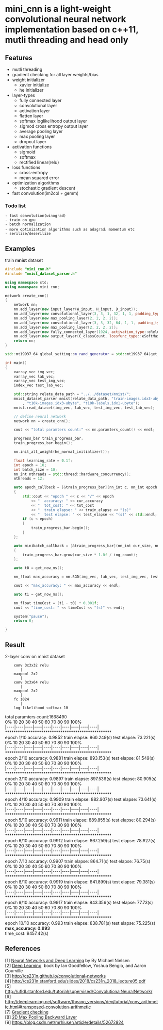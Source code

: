 
# **mini_cnn** is a light-weight convolutional neural network implementation based on c++11, mutli threading and head only


## Features</br>
- mutli threading
- gradient checking for all layer weights/bias
- weight initializer
	- xavier initialize
	- he initializer
- layer-types
	- fully connected layer
	- convolutional layer
	- activation layer
	- flatten layer
	- softmax loglikelihood output layer
	- sigmod cross entropy output layer
	- average pooling layer
	- max pooling layer
	- dropout layer
- activation functions
	- sigmoid
	- softmax
	- rectified linear(relu)
- loss functions
	- cross-entropy
	- mean squared error
- optimization algorithms
	- stochastic gradient descent
- fast convolution(im2col + gemm)
### Todo list
	- fast convolution(winograd)
	- train on gpu
	- batch normalization
	- more optimization algorithms such as adagrad，momentum etc	
	- serilize/deserilize
## Examples</br>
train **mnist** dataset</br>
```cpp
#include "mini_cnn.h"
#include "mnist_dataset_parser.h"

using namespace std;
using namespace mini_cnn;

network create_cnn()
{
	network nn;
	nn.add_layer(new input_layer(W_input, H_input, D_input));
	nn.add_layer(new convolutional_layer(3, 3, 1, 32, 1, 1, padding_type::eValid, activation_type::eRelu));
	nn.add_layer(new max_pooling_layer(2, 2, 2, 2));
	nn.add_layer(new convolutional_layer(3, 3, 32, 64, 1, 1, padding_type::eValid, activation_type::eRelu));
	nn.add_layer(new max_pooling_layer(2, 2, 2, 2));
	nn.add_layer(new fully_connected_layer(1024, activation_type::eRelu));
	nn.add_layer(new output_layer(C_classCount, lossfunc_type::eSoftMax_LogLikelihood, activation_type::eSoftMax));
	return nn;
}

std::mt19937_64 global_setting::m_rand_generator = std::mt19937_64(get_now_ms());

int main()
{
	varray_vec img_vec;
	varray_vec lab_vec;
	varray_vec test_img_vec;
	index_vec test_lab_vec;

	std::string relate_data_path = "../../dataset/mnist/";
	mnist_dataset_parser mnist(relate_data_path, "train-images.idx3-ubyte", "train-labels.idx1-ubyte"
		, "t10k-images.idx3-ubyte", "t10k-labels.idx1-ubyte");
	mnist.read_dataset(img_vec, lab_vec, test_img_vec, test_lab_vec);

	// define neural network
	network nn = create_cnn();

	cout << "total paramters count:" << nn.paramters_count() << endl;

	progress_bar train_progress_bar;
	train_progress_bar.begin();

	nn.init_all_weight(he_normal_initializer());

	float learning_rate = 0.1f;
	int epoch = 10;
	int batch_size = 10;
	nn_int nthreads = std::thread::hardware_concurrency();
	nthreads = 12;

	auto epoch_callback = [&train_progress_bar](nn_int c, nn_int epoch, nn_float cur_accuracy, nn_float tot_cost, nn_float train_elapse, nn_float test_elapse)
	{
		std::cout << "epoch " << c << "/" << epoch 
			<< "  accuracy: " << cur_accuracy
			<< "  tot_cost: " << tot_cost 
			<< "  train elapse: " << train_elapse << "(s)" 
			<< "  test elapse: " << test_elapse << "(s)" << std::endl;
		if (c < epoch)
		{
			train_progress_bar.begin();
		}
	};

	auto minibatch_callback = [&train_progress_bar](nn_int cur_size, nn_int img_count)
	{
		train_progress_bar.grow(cur_size * 1.0f / img_count);
	};

	auto t0 = get_now_ms();

	nn_float max_accuracy = nn.SGD(img_vec, lab_vec, test_img_vec, test_lab_vec, epoch, batch_size, learning_rate, nthreads, minibatch_callback, epoch_callback);

	cout << "max_accuracy: " << max_accuracy << endl;

	auto t1 = get_now_ms();

	nn_float timeCost = (t1 - t0) * 0.001f;
	cout << "time_cost: " << timeCost << "(s)" << endl;

	system("pause");
	return 0;

}

```
## Result</br>

2-layer conv on mnist dataset</br>
```
	conv 3x3x32 relu
	   |
	maxpool 2x2
	   |
	conv 3x3x64 relu
	   |
	maxpool 2x2
	   |
	fc 1024
	   |
	log-likelihood softmax 10
```
total paramters count:1668490</br>
0%   10   20   30   40   50   60   70   80   90   100%</br>
|----|----|----|----|----|----|----|----|----|----|</br>
**************************************************</br>
epoch 1/10  accuracy: 0.9852  train elapse: 860.249(s)  test elapse: 73.221(s)</br>
0%   10   20   30   40   50   60   70   80   90   100%</br>
|----|----|----|----|----|----|----|----|----|----|</br>
**************************************************</br>
epoch 2/10  accuracy: 0.9881  train elapse: 893.153(s)  test elapse: 81.549(s)</br>
0%   10   20   30   40   50   60   70   80   90   100%</br>
|----|----|----|----|----|----|----|----|----|----|</br>
**************************************************</br>
epoch 3/10  accuracy: 0.9897  train elapse: 897.536(s)  test elapse: 80.905(s)</br>
0%   10   20   30   40   50   60   70   80   90   100%</br>
|----|----|----|----|----|----|----|----|----|----|</br>
**************************************************</br>
epoch 4/10  accuracy: 0.9909  train elapse: 882.907(s)  test elapse: 73.641(s)</br>
0%   10   20   30   40   50   60   70   80   90   100%</br>
|----|----|----|----|----|----|----|----|----|----|</br>
**************************************************</br>
epoch 5/10  accuracy: 0.9911  train elapse: 889.855(s)  test elapse: 80.294(s)</br>
0%   10   20   30   40   50   60   70   80   90   100%</br>
|----|----|----|----|----|----|----|----|----|----|</br>
**************************************************</br>
epoch 6/10  accuracy: 0.9912  train elapse: 867.259(s)  test elapse: 78.927(s)</br>
0%   10   20   30   40   50   60   70   80   90   100%</br>
|----|----|----|----|----|----|----|----|----|----|</br>
**************************************************</br>
epoch 7/10  accuracy: 0.9907  train elapse: 864.71(s)  test elapse: 76.75(s)</br>
0%   10   20   30   40   50   60   70   80   90   100%</br>
|----|----|----|----|----|----|----|----|----|----|</br>
**************************************************</br>
epoch 8/10  accuracy: 0.9919  train elapse: 841.899(s)  test elapse: 79.381(s)</br>
0%   10   20   30   40   50   60   70   80   90   100%</br>
|----|----|----|----|----|----|----|----|----|----|</br>
**************************************************</br>
epoch 9/10  accuracy: 0.9917  train elapse: 843.356(s)  test elapse: 77.73(s)</br>
0%   10   20   30   40   50   60   70   80   90   100%</br>
|----|----|----|----|----|----|----|----|----|----|</br>
**************************************************</br>
epoch 10/10  accuracy: 0.993  train elapse: 838.781(s)  test elapse: 75.225(s)</br>
**max_accuracy: 0.993**</br>
time_cost: 9457.42(s)</br>


## References</br>
[1] [Neural Networks and Deep Learning](http://neuralnetworksanddeeplearning.com/) by By Michael Nielsen</br>
[2] [Deep Learning](http://www.deeplearningbook.org/), book by Ian Goodfellow, Yoshua Bengio, and Aaron Courville</br>
[3] http://cs231n.github.io/convolutional-networks </br>
[4] http://cs231n.stanford.edu/slides/2018/cs231n_2018_lecture05.pdf</br>
[5] http://ufldl.stanford.edu/tutorial/supervised/ConvolutionalNeuralNetwork/</br>
[6] http://deeplearning.net/software/theano_versions/dev/tutorial/conv_arithmetic.html#transposed-convolution-arithmetic</br>
[7] [Gradient checking](http://ufldl.stanford.edu/wiki/index.php/Gradient_checking_and_advanced_optimization)</br>
[8] [2D Max Pooling Backward Layer](https://software.intel.com/sites/products/documentation/doclib/daal/daal-user-and-reference-guides/daal_prog_guide/GUID-2C3AA967-AE6A-4162-84EB-93BE438E3A05.htm)</br>
[9] https://blog.csdn.net/mrhiuser/article/details/52672824

